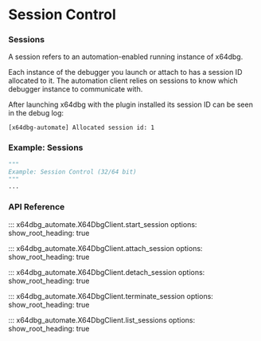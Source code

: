 # Session Control

### Sessions

A session refers to an automation-enabled running instance of x64dbg.

Each instance of the debugger you launch or attach to has a session ID allocated to it. The automation client relies on sessions 
to know which debugger instance to communicate with. 

After launching x64dbg with the plugin installed its session ID can be seen in the debug log:
```
[x64dbg-automate] Allocated session id: 1
```

### Example: Sessions

```python
"""
Example: Session Control (32/64 bit)
"""
...

```


### API Reference

::: x64dbg_automate.X64DbgClient.start_session
    options:
        show_root_heading: true


::: x64dbg_automate.X64DbgClient.attach_session
    options:
        show_root_heading: true


::: x64dbg_automate.X64DbgClient.detach_session
    options:
        show_root_heading: true


::: x64dbg_automate.X64DbgClient.terminate_session
    options:
        show_root_heading: true


::: x64dbg_automate.X64DbgClient.list_sessions
    options:
        show_root_heading: true